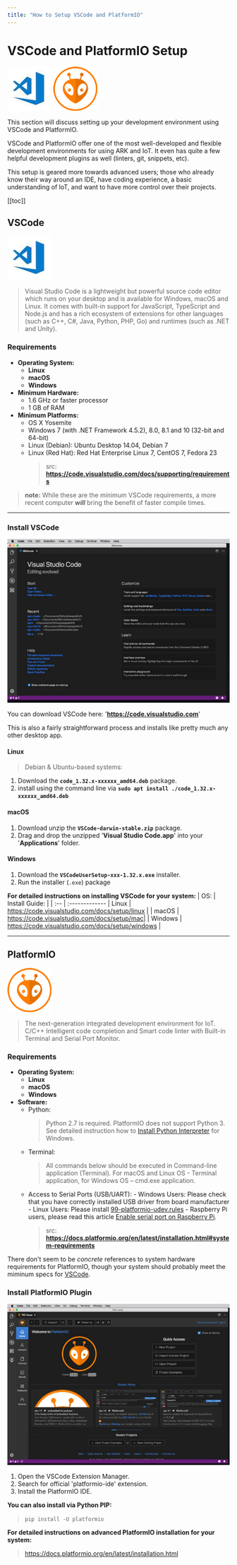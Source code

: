```yaml
---
title: "How to Setup VSCode and PlatformIO"
---
```


# VSCode and PlatformIO Setup

![VSCode](.././assets/os/vscode.jpg)
![PlatformIO](.././assets/os/platformio.png)

This section will discuss setting up your development environment using VSCode and PlatformIO.

VSCode and PlatformIO offer one of the most well-developed and flexible development environments for using ARK and IoT.
It even has quite a few helpful development plugins as well (linters, git, snippets, etc).

This setup is geared more towards advanced users; those who already know their way around an IDE, have coding experience, a basic understanding of IoT, and want to have more control over their projects.

[[toc]]

## VSCode

![VSCode](.././assets/os/vscode.jpg)

> Visual Studio Code is a lightweight but powerful source code editor which runs on your desktop and is available for Windows, macOS and Linux. It comes with built-in support for JavaScript, TypeScript and Node.js and has a rich ecosystem of extensions for other languages (such as C++, C#, Java, Python, PHP, Go) and runtimes (such as .NET and Unity).

### Requirements

- **Operating System:**
  - **Linux**
  - **macOS**
  - **Windows**
- **Minimum Hardware:**
  - 1.6 GHz or faster processor
  - 1 GB of RAM
- **Minimum Platforms:**
  - OS X Yosemite
  - Windows 7 (with .NET Framework 4.5.2), 8.0, 8.1 and 10 (32-bit and 64-bit)
  - Linux (Debian): Ubuntu Desktop 14.04, Debian 7
  - Linux (Red Hat): Red Hat Enterprise Linux 7, CentOS 7, Fedora 23
    > src: **https://code.visualstudio.com/docs/supporting/requirements**

> **note:** While these are the minimum VSCode requirements,
> a more recent computer _**will**_ bring the benefit of faster compile times.

---

### Install VSCode

![VSCode](.././assets/os/vscode-overview.jpeg)

You can download VSCode here: '**https://code.visualstudio.com**'

This is also a fairly straightforward process and installs like pretty much any other desktop app.

#### Linux

> Debian & Ubuntu-based systems:

1. Download the **`code_1.32.x-xxxxxx_amd64.deb`** package.
2. install using the command line via **`sudo apt install ./code_1.32.x-xxxxxx_amd64.deb`**

#### macOS

1. Download unzip the **`VSCode-darwin-stable.zip`** package.
2. Drag and drop the unzipped '**Visual Studio Code.app**' into your '**Applications**' folder.

#### Windows

1. Download the **`VSCodeUserSetup-xxx-1.32.x.exe`** installer.
2. Run the installer (`.exe`) package

**For detailed instructions on installing VSCode for your system:**
| OS: | Install Guide: |
| :-- | :-------------
| Linux | https://code.visualstudio.com/docs/setup/linux |
| macOS | https://code.visualstudio.com/docs/setup/mac|
| Windows | https://code.visualstudio.com/docs/setup/windows |

---

## PlatformIO

![PlatformIO](.././assets/os/platformio.png)

> The next-generation integrated development environment for IoT.
> C/C++ Intelligent code completion and Smart code linter with Built-in Terminal and Serial Port Monitor.

### Requirements

- **Operating System:**
  - **Linux**
  - **macOS**
  - **Windows**
- **Software:**
  - Python:
    > Python 2.7 is required. PlatformIO does not support Python 3.
    > See detailed instruction how to [Install Python Interpreter](https://docs.platformio.org/en/latest/faq.html#faq-install-python) for Windows.
  - Terminal:
    > All commands below should be executed in Command-line application (Terminal).
    > For macOS and Linux OS - Terminal application, for Windows OS – cmd.exe application.
  - Access to Serial Ports (USB/UART): - Windows Users: Please check that you have correctly installed USB driver from board manufacturer - Linux Users: Please install [99-platformio-udev.rules](https://docs.platformio.org/en/latest/faq.html#faq-udev-rules) - Raspberry Pi users, please read this article [Enable serial port on Raspberry Pi](https://hallard.me/enable-serial-port-on-raspberry-pi/).
    > src: **https://docs.platformio.org/en/latest/installation.html#system-requirements**

There don't seem to be _concrete_ references to system hardware requirements for PlatformIO,
though your system should probably meet the miminum specs for [VSCode](https://code.visualstudio.com/docs/supporting/requirements).

### Install PlatformIO Plugin

![PlatformIO](.././assets/os/platformio-overview.jpeg)

1. Open the VSCode Extension Manager.
2. Search for official 'platformio-ide' extension.
3. Install the PlatformIO IDE.

**You can also install via Python PIP:**

> `pip install -U platformio`

**For detailed instructions on advanced PlatformIO installation for your system:**

> https://docs.platformio.org/en/latest/installation.html
